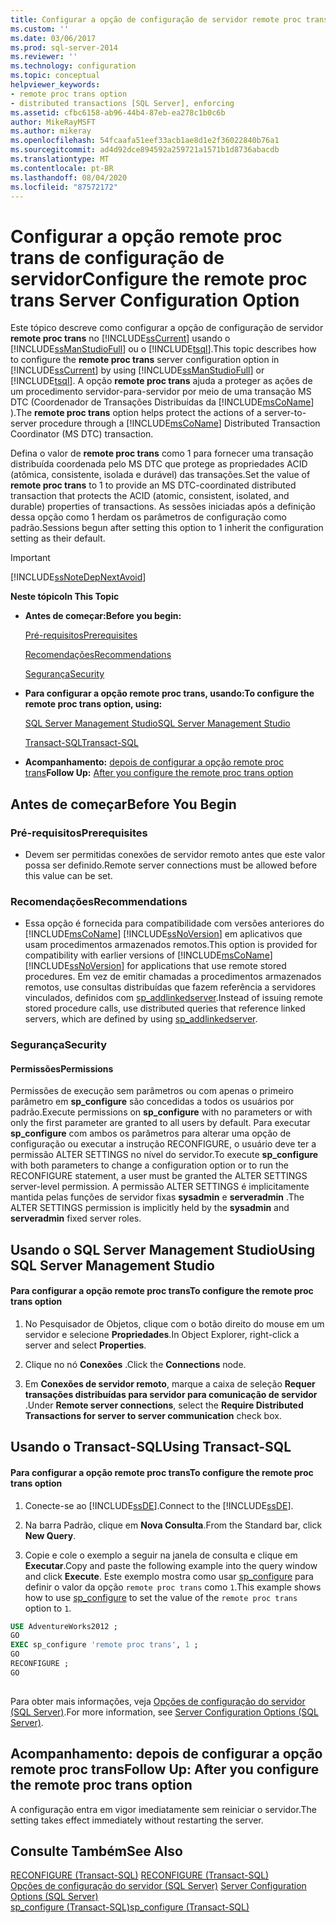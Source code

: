 ```yaml
---
title: Configurar a opção de configuração de servidor remote proc trans | Microsoft Docs
ms.custom: ''
ms.date: 03/06/2017
ms.prod: sql-server-2014
ms.reviewer: ''
ms.technology: configuration
ms.topic: conceptual
helpviewer_keywords:
- remote proc trans option
- distributed transactions [SQL Server], enforcing
ms.assetid: cfbc6158-ab96-44b4-87eb-ea278c1b0c6b
author: MikeRayMSFT
ms.author: mikeray
ms.openlocfilehash: 54fcaafa51eef33acb1ae8d1e2f36022840b76a1
ms.sourcegitcommit: ad4d92dce894592a259721a1571b1d8736abacdb
ms.translationtype: MT
ms.contentlocale: pt-BR
ms.lasthandoff: 08/04/2020
ms.locfileid: "87572172"
---
```

# <a name="configure-the-remote-proc-trans-server-configuration-option"></a><span data-ttu-id="4dbfd-102">Configurar a opção remote proc trans de configuração de servidor</span><span class="sxs-lookup"><span data-stu-id="4dbfd-102">Configure the remote proc trans Server Configuration Option</span></span>
  <span data-ttu-id="4dbfd-103">Este tópico descreve como configurar a opção de configuração de servidor **remote proc trans** no [!INCLUDE[ssCurrent](../../includes/sscurrent-md.md)] usando o [!INCLUDE[ssManStudioFull](../../includes/ssmanstudiofull-md.md)] ou o [!INCLUDE[tsql](../../includes/tsql-md.md)].</span><span class="sxs-lookup"><span data-stu-id="4dbfd-103">This topic describes how to configure the **remote proc trans** server configuration option in [!INCLUDE[ssCurrent](../../includes/sscurrent-md.md)] by using [!INCLUDE[ssManStudioFull](../../includes/ssmanstudiofull-md.md)] or [!INCLUDE[tsql](../../includes/tsql-md.md)].</span></span> <span data-ttu-id="4dbfd-104">A opção **remote proc trans** ajuda a proteger as ações de um procedimento servidor-para-servidor por meio de uma transação MS DTC (Coordenador de Transações Distribuídas da [!INCLUDE[msCoName](../../includes/msconame-md.md)] ).</span><span class="sxs-lookup"><span data-stu-id="4dbfd-104">The **remote proc trans** option helps protect the actions of a server-to-server procedure through a [!INCLUDE[msCoName](../../includes/msconame-md.md)] Distributed Transaction Coordinator (MS DTC) transaction.</span></span>  
  
 <span data-ttu-id="4dbfd-105">Defina o valor de **remote proc trans** como 1 para fornecer uma transação distribuída coordenada pelo MS DTC que protege as propriedades ACID (atômica, consistente, isolada e durável) das transações.</span><span class="sxs-lookup"><span data-stu-id="4dbfd-105">Set the value of **remote proc trans** to 1 to provide an MS DTC-coordinated distributed transaction that protects the ACID (atomic, consistent, isolated, and durable) properties of transactions.</span></span> <span data-ttu-id="4dbfd-106">As sessões iniciadas após a definição dessa opção como 1 herdam os parâmetros de configuração como padrão.</span><span class="sxs-lookup"><span data-stu-id="4dbfd-106">Sessions begun after setting this option to 1 inherit the configuration setting as their default.</span></span>  
  
> [!IMPORTANT]  
>  [!INCLUDE[ssNoteDepNextAvoid](../../includes/ssnotedepnextavoid-md.md)]  
  
 <span data-ttu-id="4dbfd-107">**Neste tópico**</span><span class="sxs-lookup"><span data-stu-id="4dbfd-107">**In This Topic**</span></span>  
  
-   <span data-ttu-id="4dbfd-108">**Antes de começar:**</span><span class="sxs-lookup"><span data-stu-id="4dbfd-108">**Before you begin:**</span></span>  
  
     [<span data-ttu-id="4dbfd-109">Pré-requisitos</span><span class="sxs-lookup"><span data-stu-id="4dbfd-109">Prerequisites</span></span>](#Prerequisites)  
  
     [<span data-ttu-id="4dbfd-110">Recomendações</span><span class="sxs-lookup"><span data-stu-id="4dbfd-110">Recommendations</span></span>](#Recommendations)  
  
     [<span data-ttu-id="4dbfd-111">Segurança</span><span class="sxs-lookup"><span data-stu-id="4dbfd-111">Security</span></span>](#Security)  
  
-   <span data-ttu-id="4dbfd-112">**Para configurar a opção remote proc trans, usando:**</span><span class="sxs-lookup"><span data-stu-id="4dbfd-112">**To configure the remote proc trans option, using:**</span></span>  
  
     [<span data-ttu-id="4dbfd-113">SQL Server Management Studio</span><span class="sxs-lookup"><span data-stu-id="4dbfd-113">SQL Server Management Studio</span></span>](#SSMSProcedure)  
  
     [<span data-ttu-id="4dbfd-114">Transact-SQL</span><span class="sxs-lookup"><span data-stu-id="4dbfd-114">Transact-SQL</span></span>](#TsqlProcedure)  
  
-   <span data-ttu-id="4dbfd-115">**Acompanhamento:**  [depois de configurar a opção remote proc trans](#FollowUp)</span><span class="sxs-lookup"><span data-stu-id="4dbfd-115">**Follow Up:**  [After you configure the remote proc trans option](#FollowUp)</span></span>  
  
##  <a name="before-you-begin"></a><a name="BeforeYouBegin"></a> <span data-ttu-id="4dbfd-116">Antes de começar</span><span class="sxs-lookup"><span data-stu-id="4dbfd-116">Before You Begin</span></span>  
  
###  <a name="prerequisites"></a><a name="Prerequisites"></a> <span data-ttu-id="4dbfd-117">Pré-requisitos</span><span class="sxs-lookup"><span data-stu-id="4dbfd-117">Prerequisites</span></span>  
  
-   <span data-ttu-id="4dbfd-118">Devem ser permitidas conexões de servidor remoto antes que este valor possa ser definido.</span><span class="sxs-lookup"><span data-stu-id="4dbfd-118">Remote server connections must be allowed before this value can be set.</span></span>  
  
###  <a name="recommendations"></a><a name="Recommendations"></a> <span data-ttu-id="4dbfd-119">Recomendações</span><span class="sxs-lookup"><span data-stu-id="4dbfd-119">Recommendations</span></span>  
  
-   <span data-ttu-id="4dbfd-120">Essa opção é fornecida para compatibilidade com versões anteriores do [!INCLUDE[msCoName](../../includes/msconame-md.md)] [!INCLUDE[ssNoVersion](../../includes/ssnoversion-md.md)] em aplicativos que usam procedimentos armazenados remotos.</span><span class="sxs-lookup"><span data-stu-id="4dbfd-120">This option is provided for compatibility with earlier versions of [!INCLUDE[msCoName](../../includes/msconame-md.md)] [!INCLUDE[ssNoVersion](../../includes/ssnoversion-md.md)] for applications that use remote stored procedures.</span></span> <span data-ttu-id="4dbfd-121">Em vez de emitir chamadas a procedimentos armazenados remotos, use consultas distribuídas que fazem referência a servidores vinculados, definidos com [sp_addlinkedserver](/sql/relational-databases/system-stored-procedures/sp-addlinkedserver-transact-sql).</span><span class="sxs-lookup"><span data-stu-id="4dbfd-121">Instead of issuing remote stored procedure calls, use distributed queries that reference linked servers, which are defined by using [sp_addlinkedserver](/sql/relational-databases/system-stored-procedures/sp-addlinkedserver-transact-sql).</span></span>  
  
###  <a name="security"></a><a name="Security"></a> <span data-ttu-id="4dbfd-122">Segurança</span><span class="sxs-lookup"><span data-stu-id="4dbfd-122">Security</span></span>  
  
####  <a name="permissions"></a><a name="Permissions"></a> <span data-ttu-id="4dbfd-123">Permissões</span><span class="sxs-lookup"><span data-stu-id="4dbfd-123">Permissions</span></span>  
 <span data-ttu-id="4dbfd-124">Permissões de execução sem parâmetros ou com apenas o primeiro parâmetro em **sp_configure** são concedidas a todos os usuários por padrão.</span><span class="sxs-lookup"><span data-stu-id="4dbfd-124">Execute permissions on **sp_configure** with no parameters or with only the first parameter are granted to all users by default.</span></span> <span data-ttu-id="4dbfd-125">Para executar **sp_configure** com ambos os parâmetros para alterar uma opção de configuração ou executar a instrução RECONFIGURE, o usuário deve ter a permissão ALTER SETTINGS no nível do servidor.</span><span class="sxs-lookup"><span data-stu-id="4dbfd-125">To execute **sp_configure** with both parameters to change a configuration option or to run the RECONFIGURE statement, a user must be granted the ALTER SETTINGS server-level permission.</span></span> <span data-ttu-id="4dbfd-126">A permissão ALTER SETTINGS é implicitamente mantida pelas funções de servidor fixas **sysadmin** e **serveradmin** .</span><span class="sxs-lookup"><span data-stu-id="4dbfd-126">The ALTER SETTINGS permission is implicitly held by the **sysadmin** and **serveradmin** fixed server roles.</span></span>  
  
##  <a name="using-sql-server-management-studio"></a><a name="SSMSProcedure"></a> <span data-ttu-id="4dbfd-127">Usando o SQL Server Management Studio</span><span class="sxs-lookup"><span data-stu-id="4dbfd-127">Using SQL Server Management Studio</span></span>  
  
#### <a name="to-configure-the-remote-proc-trans-option"></a><span data-ttu-id="4dbfd-128">Para configurar a opção remote proc trans</span><span class="sxs-lookup"><span data-stu-id="4dbfd-128">To configure the remote proc trans option</span></span>  
  
1.  <span data-ttu-id="4dbfd-129">No Pesquisador de Objetos, clique com o botão direito do mouse em um servidor e selecione **Propriedades**.</span><span class="sxs-lookup"><span data-stu-id="4dbfd-129">In Object Explorer, right-click a server and select **Properties**.</span></span>  
  
2.  <span data-ttu-id="4dbfd-130">Clique no nó **Conexões** .</span><span class="sxs-lookup"><span data-stu-id="4dbfd-130">Click the **Connections** node.</span></span>  
  
3.  <span data-ttu-id="4dbfd-131">Em **Conexões de servidor remoto**, marque a caixa de seleção **Requer transações distribuídas para servidor para comunicação de servidor** .</span><span class="sxs-lookup"><span data-stu-id="4dbfd-131">Under **Remote server connections**, select the **Require Distributed Transactions for server to server communication** check box.</span></span>  
  
##  <a name="using-transact-sql"></a><a name="TsqlProcedure"></a> <span data-ttu-id="4dbfd-132">Usando o Transact-SQL</span><span class="sxs-lookup"><span data-stu-id="4dbfd-132">Using Transact-SQL</span></span>  
  
#### <a name="to-configure-the-remote-proc-trans-option"></a><span data-ttu-id="4dbfd-133">Para configurar a opção remote proc trans</span><span class="sxs-lookup"><span data-stu-id="4dbfd-133">To configure the remote proc trans option</span></span>  
  
1.  <span data-ttu-id="4dbfd-134">Conecte-se ao [!INCLUDE[ssDE](../../includes/ssde-md.md)].</span><span class="sxs-lookup"><span data-stu-id="4dbfd-134">Connect to the [!INCLUDE[ssDE](../../includes/ssde-md.md)].</span></span>  
  
2.  <span data-ttu-id="4dbfd-135">Na barra Padrão, clique em **Nova Consulta**.</span><span class="sxs-lookup"><span data-stu-id="4dbfd-135">From the Standard bar, click **New Query**.</span></span>  
  
3.  <span data-ttu-id="4dbfd-136">Copie e cole o exemplo a seguir na janela de consulta e clique em **Executar**.</span><span class="sxs-lookup"><span data-stu-id="4dbfd-136">Copy and paste the following example into the query window and click **Execute**.</span></span> <span data-ttu-id="4dbfd-137">Este exemplo mostra como usar [sp_configure](/sql/relational-databases/system-stored-procedures/sp-configure-transact-sql) para definir o valor da opção `remote proc trans` como `1`.</span><span class="sxs-lookup"><span data-stu-id="4dbfd-137">This example shows how to use [sp_configure](/sql/relational-databases/system-stored-procedures/sp-configure-transact-sql) to set the value of the `remote proc trans` option to `1`.</span></span>  
  
```sql  
USE AdventureWorks2012 ;  
GO  
EXEC sp_configure 'remote proc trans', 1 ;  
GO  
RECONFIGURE ;  
GO  
  
```  
  
 <span data-ttu-id="4dbfd-138">Para obter mais informações, veja [Opções de configuração do servidor &#40;SQL Server&#41;](server-configuration-options-sql-server.md).</span><span class="sxs-lookup"><span data-stu-id="4dbfd-138">For more information, see [Server Configuration Options &#40;SQL Server&#41;](server-configuration-options-sql-server.md).</span></span>  
  
##  <a name="follow-up-after-you-configure-the-remote-proc-trans-option"></a><a name="FollowUp"></a> <span data-ttu-id="4dbfd-139">Acompanhamento: depois de configurar a opção remote proc trans</span><span class="sxs-lookup"><span data-stu-id="4dbfd-139">Follow Up: After you configure the remote proc trans option</span></span>  
 <span data-ttu-id="4dbfd-140">A configuração entra em vigor imediatamente sem reiniciar o servidor.</span><span class="sxs-lookup"><span data-stu-id="4dbfd-140">The setting takes effect immediately without restarting the server.</span></span>  
  
## <a name="see-also"></a><span data-ttu-id="4dbfd-141">Consulte Também</span><span class="sxs-lookup"><span data-stu-id="4dbfd-141">See Also</span></span>  
 <span data-ttu-id="4dbfd-142">[RECONFIGURE &#40;Transact-SQL&#41;](/sql/t-sql/language-elements/reconfigure-transact-sql) </span><span class="sxs-lookup"><span data-stu-id="4dbfd-142">[RECONFIGURE &#40;Transact-SQL&#41;](/sql/t-sql/language-elements/reconfigure-transact-sql) </span></span>  
 <span data-ttu-id="4dbfd-143">[Opções de configuração do servidor &#40;SQL Server&#41;](server-configuration-options-sql-server.md) </span><span class="sxs-lookup"><span data-stu-id="4dbfd-143">[Server Configuration Options &#40;SQL Server&#41;](server-configuration-options-sql-server.md) </span></span>  
 [<span data-ttu-id="4dbfd-144">sp_configure &#40;Transact-SQL&#41;</span><span class="sxs-lookup"><span data-stu-id="4dbfd-144">sp_configure &#40;Transact-SQL&#41;</span></span>](/sql/relational-databases/system-stored-procedures/sp-configure-transact-sql)  
  
  
